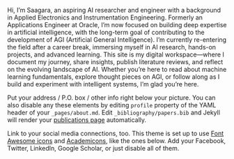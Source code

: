 Hi, I’m Saagara, an aspiring AI researcher and engineer with a background in Applied Electronics and Instrumentation Engineering. Formerly an Applications Engineer at Oracle, I’m now focused on building deep expertise in artificial intelligence, with the long-term goal of contributing to the development of AGI (Artificial General Intelligence).
I’m currently re-entering the field after a career break, immersing myself in AI research, hands-on projects, and advanced learning. This site is my digital workspace—where I document my journey, share insights, publish literature reviews, and reflect on the evolving landscape of AI.
Whether you’re here to read about machine learning fundamentals, explore thought pieces on AGI, or follow along as I build and experiment with intelligent systems, I’m glad you’re here.

Put your address / P.O. box / other info right below your picture. You can also disable any these elements by editing `profile` property of the YAML header of your `_pages/about.md`. Edit `_bibliography/papers.bib` and Jekyll will render your [publications page](/al-folio/publications/) automatically.

Link to your social media connections, too. This theme is set up to use [Font Awesome icons](https://fontawesome.com/) and [Academicons](https://jpswalsh.github.io/academicons/), like the ones below. Add your Facebook, Twitter, LinkedIn, Google Scholar, or just disable all of them.
